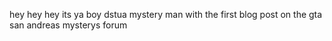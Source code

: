 hey hey hey its ya boy dstua mystery man with the first blog post on the gta san andreas mysterys forum
